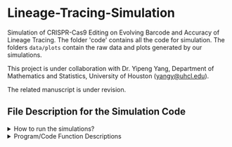 # Lineage-Tracing-Simulation

Simulation of CRISPR-Cas9 Editing on Evolving Barcode and Accuracy of Lineage Tracing. The folder 'code' contains all the code for simulation. The folders `data/plots` contain the raw data and plots generated by our simulations.

This project is under collaboration with Dr. Yipeng Yang, Department of Mathematics and Statistics, University of Houston (yangy@uhcl.edu).

The related manuscript is under revision.

## File Description for the Simulation Code

<details>
<summary>How to run the simulations?</summary>
<br>

1. Please put all code files in the same folder to run the program.

2. Please run `main.m` to start this program.

3. The first portion in `main.m` is on parameter setting.

4. The second portion in `main.m` is on simulation of a single barcode:
    - `funbarnew` - RMP method
    - `funbarnewRMPNF` - RMPNF method
    - `funbarNBJ` - NBJ method
    - `funbarNBJNF` - NBJNF method

    Calculated lineage accuracy is stored in the corresponding vector `accuracy***`. When a certain method is used, please ensure to display the correct vector.

5. The third portion in `main.m` is on simulation of two barcodes:
    - `funbarNBJ2` - NBJ method
    - `funbarNBJ2trbk` - NBJNF method

    This portion requires one more parameter `propmi`, which stands for proportion of match on individual barcode.

6. One may modify the second or third portion to run a method multiple times at once. The following is an example to run the RMP method 10 times:

    ```matlab
    mcit = 10; % Monte Carlo simulation iteration number

    accuracyRMP = zeros(mcit, 2);  

    for i = 1:mcit
        [accuracyRMP(i,1), accuracyRMP(i,2)] = funbarnew(n, it, propm, ss, mupb, ins_sub, lgdelprob, divp, clive, pulse, trbk); % RMP method
    end

    disp('RMP - Accuracy of all internal nodes');
    accuracyRMP(:,1)

    disp('RMP - Accuracy of all dividing nodes');
    accuracyRMP(:,2)
    ```


</details>

<details>
<summary>Program/Code Function Descriptions </summary>
<br>
    
### btree.m
This file/function contains the implementation of a binary tree, a function to manipulate a binary tree structure.

### findm.m
This file/function finds and counts the matches between two matrices, specifically counting the total matched nodes and the total matched splitting nodes.

### funbarNBJ.m
This file/function using NBJ method for single barcode. It compares the similarity between cells in a binary tree structure, reconstructs the lineage tree based on similarity scores, and evaluates the alignment and matching of nodes within the tree.

### funbarNBJ2.m
**Functionality**: Similar to `funbarNBJ`, but using NBJ method for two indenpendent barcodes.
**Difference**: `funbarNBJ2` includes enhancements or modifications to the original `funbarNBJ` method, involving different similarity computation techniques and reconstruction steps.

### funbarNBJ2trbk.m
**Functionality**: An extension of `funbarNBJ2`, is using NBJNF method for 2 barcodes

### funbarNBJNF.m
**Functionality**: Similar to `funbarNBJ` but without certain features or enhancements present in `funbarNBJ2` or `funbarNBJ2trbk`.
**Difference**: A simplified or variant version of `funbarNBJ`, possibly without the features or modifications introduced in the subsequent versions.

### funbarnew.m
**Functionality**: This function performs similarity comparison between cells in a binary tree structure, reconstructs the lineage tree based on similarity scores, and evaluates the alignment and matching of nodes within the tree, including handling of collapsing columns and comparison among the leaves and nodes.
**Similarities**: Both `funbarnew` and `funbarNBJ` compare the similarity between cells in a binary tree structure, reconstruct the lineage tree, and evaluate node matching and alignment.
**Differences**: `funbarnew` includes additional steps for handling collapsing columns and provides more detailed evaluations among leaves and nodes, along with more complex reconstruction logic and detailed metrics for the lineage tree.

### funbarnewRMPNF.m
Similar to `funbarNBJNF` but uses the RMPNF method.

### genN.m
This file/function assigns generation numbers to each cell in a sample based on their similarity scores and relative positions within a tree structure.

### genN_unsorted.m
**Functionality**: This file/function assigns generation numbers without sorting cells based on similarity to the root, using random sampling and considering live leaves.
**Differences**: Unlike `genN`, which may sort cells by similarity to the root, `genN_unsorted` skips this sorting step and focuses on a random sample of live cells.

### genN_unsorted2.m
**Functionality**: This file/function assigns generation numbers to cells without sorting based on similarity to the root, focusing on a random sample of live leaves with a different structure for `checklive`.
**Differences**: Similar to `genN_unsorted`, it skips sorting by similarity to the root and uses a different structure for checking live cells, which influences how the generation numbers are assigned.

### genchild.m
This function generates a child barcode from a parent barcode by simulating mutations, cuts, insertions, deletions, and substitutions within the specified range.

### trim.m
This function trims the leading and trailing zeros from a vector and returns the resulting vector.

### valcheck.m
This function checks the validity of cell numbers in each generation of a lineage tree by ensuring the total number of cells does not exceed the maximum possible number at the deepest level.

### vcomp5.m and vcomp_cons.m
Both functions compare the similarity between two vectors `s` and `t`, and return a similarity score (`y`) and an optional matching string (`ost`). `vcomp5` performs similarity comparisons between vectors using a simpler 5x5 scoring matrix without handling consecutive matches or mismatches, while `vcomp_cons` uses a more complex 4x4 scoring matrix with additional handling for consecutive matches and mismatch penalties.

</details>

